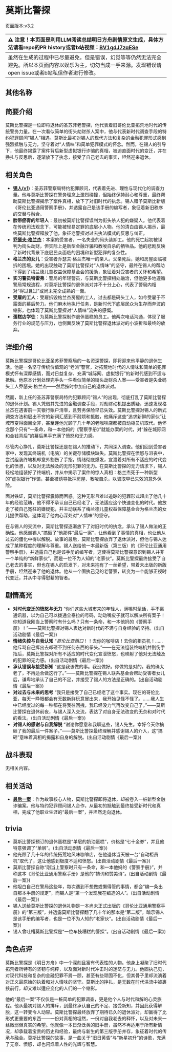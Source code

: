 # 莫斯比警探
页面版本:v3.2
 

| :warning: 注意！本页面是利用LLM阅读总结明日方舟剧情原文生成，具体方法请看repo的PR history或者b站视频：[BV1gdJ7zqESe](https://www.bilibili.com/video/BV1gdJ7zqESe/)         |
|:----------------------------|
| 虽然在生成的过程中已尽量避免，但是错误，幻觉等等仍然无法完全避免。所以本页面内容以娱乐为主，切勿当成一手来源。发现错误请open issue或者b站私信作者进行修改。|



## 其他名称

## 简要介绍
莫斯比警探是一位即将退休的圣苏菲老警探，他代表着旧哥伦比亚拓荒地时代的传统警务力量。在一次看似简单的街头劫财杀人案中，他与代表新时代调查手段的特约犯罪顾问“锡人”相遇。莫斯比最初对锡人的现代方法和复杂的金融犯罪形式感到强烈抵触与无力，坚守着对“人情味”和简单犯罪模式的怀念。然而，在锡人的引导下，他最终揭露了案件背后新型虚拟银行诈骗的真相，被迫直面时代的变迁，并在挣扎与反思后，逐渐放下了执念，接受了自己老去的事实，坦然迎来退休。
## 相关角色
-   **[锡人](char_4151_tinman.md)([v1](../chars/char_4151_tinman.md))**：圣苏菲警察局特约犯罪顾问，代表着先进、理性与现代化的调查力量。他与莫斯比警探在警务理念上激烈碰撞，但始终保持耐心和尊重，最终帮助莫斯比警探揭示了案件真相，放下了对旧时代的执念。锡人赠予莫斯比新版《哥伦比亚通用警察手册》，并透露自己是该手册的编写者，象征着新旧秩序的交替与融合。
-   **脸带瘀青的年轻人**：最初被莫斯比警探误判为街头杀人犯的嫌疑人。他代表着在传统司法观念下，可能被轻易定罪的底层小人物。他的清白由锡人揭示，最终莫斯比警探释放了他，象征老警探对过去执法模式的反思与纠正。
-   **[乔瑟夫·格兰杰](extended_char_04c892.md)**：本案的受害者，一名失业的码头装卸工。他的死亡起初被误判为街头劫财，但实际上是新型金融诈骗和教唆自杀的牺牲品。他的悲剧反映了新时代背景下底层民众面临的困境和新型犯罪的复杂性。
-   **格兰杰的女儿**：受害者乔瑟夫·格兰杰唯一的亲人。父亲死后，她和房屋面临被拆的困境。她的出现触动了莫斯比警探对“人情味”的坚守，最终在锡人的帮助下得到了梅兰德儿童权益保障基金会的援助，象征着对受害者的关怀和希望。
-   **实习警员特雷弗**：警局的年轻警员，与莫斯比警探相处融洽，但他更多地遵循警局常规流程，对莫斯比警探的退休派对并不十分上心，代表了警局内相对“得过且过”或尚未完全成熟的一面。
-   **受雇的工人**：受雇拆毁格兰杰房屋的工人，过去都是码头工人，如今受雇于不露面的幕后势力。他们麻木地执行任务，是新时代下底层民众为生存而奔波的缩影，也体现了莫斯比警探对“人情味”流失的感慨。
-   **蛋糕店学徒**：为莫斯比警探制作退休蛋糕的员工。他两次电话沟通，体现了服务行业的规范与压力，也侧面反映了莫斯比警探退休派对的小波折和最终的放弃。
## 详细介绍
莫斯比警探是哥伦比亚圣苏菲警察局的一名资深警探，即将迎来他平静的退休生活。他是一名坚守传统价值观的“老派”警官，对拓荒地时代的人情味和简单的犯罪模式怀有深厚感情，而对日益复杂、充满“城际网、虚拟银行”的新时代感到不适与抵触。他原本计划处理完手头一件看似简单的街头劫财杀人案——受害者是失业码头工人乔瑟夫·格兰杰——然后按时参加自己的退休派对。

然而，新上任的圣苏菲警察局特约犯罪顾问“锡人”的出现，彻底打乱了莫斯比警探的退休计划。锡人凭借其先进的金融调查手段，对劫财动机提出质疑，迅速发现格兰杰在遇害前一天银行账户清零，且劳务保险早已失效。莫斯比警探对锡人的新式调查方法和层出不穷的新词汇感到不耐烦和抵触，他痛斥这些“追求新鲜的家伙”让城市变得面目全非，甚至连他光顾了几十年的老咖啡店都被自动柜员机取代。他怀念那个只有“一条命，和一本他妈的《警察手册》”就能办案的时代，对“躲在城际网和金钱背后”的幕后黑手充满了愤怒和无力感。

尽管内心挣扎，莫斯比警探还是在锡人的推动下，共同深入调查。他们回到受害者家中，发现其终端机（电脑）的关键存储模块缺失。莫斯比警探在愤怒与沮丧中，尝试组装终端机却意外割伤了手指，情绪彻底爆发，宣泄着对所有不适应的时代变化的愤懑，以及对无法触及的无形犯罪的无力。在莫斯比警探的无力请求下，锡人轻松地组装好了终端机，并从中揭示了案件的惊人真相：格兰杰死于一种新型的“虚拟银行”诈骗，甚至被诱导抵押房屋、教唆自杀，以骗取早已失效的意外保险。

面对铁证，莫斯比警探震惊而困惑。这种无形且难以追踪的犯罪形式超出了他几十年的经验范畴，他不得不承认自己已经老了，无法适应这个快速变化的时代。他放走了被自己冤枉的嫌疑犯，并主动联系了梅兰德儿童权益保障基金会为格兰杰的女儿提供帮助，这体现了他内心深处对“人情味”的坚守。

在与锡人的交流中，莫斯比警探逐渐放下了对旧时代的执念，承认了锡人做法的正确性。他感谢锡人“搞砸了”他那件“最后一案”，让他看到了事情的真相，也让他从过去的僵化中得以解脱。故事的最后，莫斯比警探放弃了退休派对，但他与锡人达成了某种程度的理解与尊重。锡人送给他一本最新版（第三版）的《哥伦比亚通用警察手册》，并透露自己也是该手册的编写者，这使得莫斯比警探意识到锡人并非一个单纯的“新鲜家伙”，而是一位不为人知的“老家伙”。莫斯比警探最终接受了自己老去的事实，但也在锡人的启发下，对未来抱有了一丝希望，带着未出版的新版手册，坦然迎来了他的退休。他从一个固执己见的老警察，转变为一个能够正视时代变迁，并从中寻得慰藉的智者。
## 剧情高光
*   **对时代变迁的愤怒与无力**
    “你们这些大城市来的年轻人，满嘴时髦话，手不离通讯器，以为自己可以拨通全泰拉的号码，动动嘴皮子就可以解决所有案子！你知道我刚当上警察时有什么吗？只有一条命，和一本他妈的《警察手册》！”——莫斯比警探对锡人表达对新时代的不满与自身经验的坚持。(出自活动剧情《最后一案》)
*   **情绪失控与自我认知**
    “*哥伦比亚粗口*！！去你的咖啡店！去你的柜员机！......他斥骂自己挥出去却砸不到任何东西的拳头。”——在无法组装终端机并割伤手指后，莫斯比警探对所有不适应的时代变化宣泄愤怒，也映射了他对无法触及的犯罪的无力感。(出自活动剧情《最后一案》)
*   **承认错误与接受新知**
    “这是我该做的事。我没做好。你做的是对的。我的确太老了，不再适合做这行了。”——莫斯比警探在锡人联系基金会帮助受害者女儿后，谦卑地承认了自己的不足，并接受了锡人的方法是正确的。(出自活动剧情《最后一案》)
*   **对过去与未来的思考**
    “我只是接受了自己已经老了这个事实。现在的哥伦比亚，每天一睁眼都会有无数新鲜玩意冒出来，我开始见怪不怪了。......我人生中已经度过的每一秒都在将我往回拽，我已经没力气再改变自己了。”——莫斯比警探在退休前夜，与锡人深入交流，表达了对自身无法改变的无奈和对时代的看法。(出自活动剧情《最后一案》)
*   **对锡人的感谢与自我解脱**
    “谢谢你愿意和我聊这些，锡人先生。幸好今天你搞砸了我的最后一件案子。”——莫斯比警探最终理解并感谢锡人的介入，这“搞砸”意味着真相的揭露和自身的解脱。(出自活动剧情《最后一案》)
## 战斗表现
无相关内容。
## 相关活动
-   **[最后一案](../stories/story_tinman_set_1.md)**：作为故事核心人物，莫斯比警探即将退休，却被卷入一桩新型金融诈骗案。他与特约犯罪顾问锡人合作，从最初的抵触到最终接受新时代和真相，完成了他职业生涯的“最后一案”，并坦然走向退休。
## trivia
*   莫斯比警探预订的退休蛋糕是“单层的奶油蛋糕”，价格是“七十金券”，并且他特意强调了“单层”。(出自活动剧情《最后一案》)
*   他光顾了几十年的传统拓荒地风味咖啡店，在他退休当天被一台“自动柜员机”取代了，这让他感到极度不适和愤怒。(出自活动剧情《最后一案》)
*   莫斯比警探自称“刚当上警察时只有一条命，和一本他妈的《警察手册》”，并称这本《哥伦比亚通用警察手册》是他的“祷词和赞美诗”。(出自活动剧情《最后一案》)
*   他坦白自己在警局这些年，每次遇到不想做或懒得管的事情，都会“编一条出自那本手册的规定”，而锡人是“第一个发现我在编造的人”。(出自活动剧情《最后一案》)
*   锡人送给莫斯比警探的退休礼物是一本尚未正式出版的《哥伦比亚通用警察手册》的“第三版”，并透露莫斯比警探翻了几十年的那本是“第二版”，暗示锡人是该手册的编写者，也是一位不为人知的“老家伙”。(出自活动剧情《最后一案》)
*   锡人曾吐槽莫斯比警探是“一位车技糟糕的警探”。(出自活动剧情《最后一案》)
## 角色点评
莫斯比警探是《明日方舟》中一个深刻且富有代表性的人物。他身上凝聚了旧时代拓荒者所特有的坚韧与纯粹，以及面对新时代冲击时的迷茫与无力。他固执己见，对现代科技和复杂的金融犯罪不屑一顾，甚至有些顽固不化，但其骨子里却流淌着对正义最原始的执着和对人情味的坚守。莫斯比的挣扎，是无数在时代洪流中被裹挟前行，却又难以适应变化的人们的一个缩影。

他的“最后一案”不仅仅是一桩简单的犯罪调查，更是他个人与时代和解的心灵旅程。他从最初对锡人的排斥，到最终承认自己的不足、接受新知，并因此获得解脱，这一转变令人动容。莫斯比警探最终放弃了期待已久的退休派对，却赢得了比形式更重要的东西——一份对真相的坦然，一份对自我老去的释怀，以及对未来一丝微弱但真实的希望。他就像一本日渐泛黄的旧手册，虽然不再适用于所有新情况，却承载着宝贵的历史和经验，最终与新生的第三版手册并存，象征着时代的传承与融合。莫斯比警探的故事，是一曲关于“旧日黄昏”与“新星初升”的诗歌，充满了无奈、愤怒，却也闪烁着人性的光辉与智慧。
